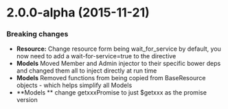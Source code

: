 <a name="2.0.0-alpha"></a>
# 2.0.0-alpha (2015-11-21)


### Breaking changes

* **Resource:** Change resource form being wait_for_service by default, you now need to add a wait-for-service=true to the directive
* **Models** Moved Member and Admin injector to their specific bower deps and changed them all to inject directly at run time
* **Models** Removed functions from being copied from BaseResource objects - which helps simplify all Models
* **Models ** change getxxxPromise to just $getxxx as the promise version